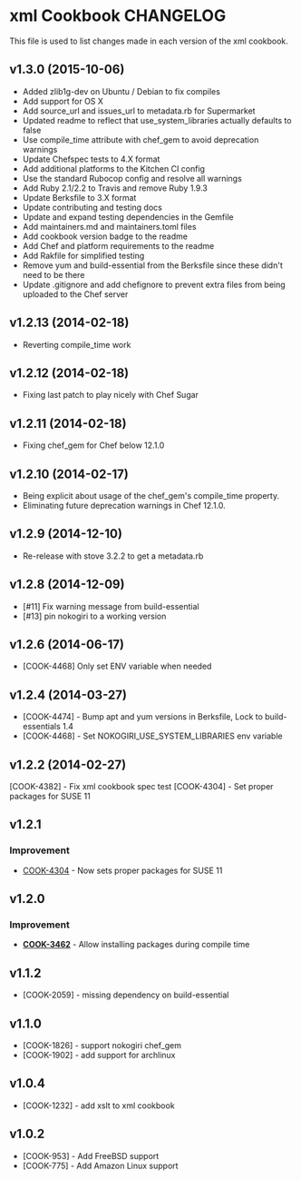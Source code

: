 xml Cookbook CHANGELOG
======================
This file is used to list changes made in each version of the xml cookbook.

v1.3.0 (2015-10-06)
--------------------
- Added zlib1g-dev on Ubuntu / Debian to fix compiles
- Add support for OS X
- Add source_url and issues_url to metadata.rb for Supermarket
- Updated readme to reflect that use_system_libraries actually defaults to false
- Use compile_time attribute with chef_gem to avoid deprecation warnings
- Update Chefspec tests to 4.X format
- Add additional platforms to the Kitchen CI config
- Use the standard Rubocop config and resolve all warnings
- Add Ruby 2.1/2.2 to Travis and remove Ruby 1.9.3
- Update Berksfile to 3.X format
- Update contributing and testing docs
- Update and expand testing dependencies in the Gemfile
- Add maintainers.md and maintainers.toml files
- Add cookbook version badge to the readme
- Add Chef and platform requirements to the readme
- Add Rakfile for simplified testing
- Remove yum and build-essential from the Berksfile since these didn't need to be there
- Update .gitignore and add chefignore to prevent extra files from being uploaded to the Chef server

v1.2.13 (2014-02-18)
--------------------
- Reverting compile_time work

v1.2.12 (2014-02-18)
--------------------
- Fixing last patch to play nicely with Chef Sugar

v1.2.11 (2014-02-18)
--------------------
- Fixing chef_gem for Chef below 12.1.0

v1.2.10 (2014-02-17)
--------------------
- Being explicit about usage of the chef_gem's compile_time property.
- Eliminating future deprecation warnings in Chef 12.1.0.

v1.2.9 (2014-12-10)
-------------------
- Re-release with stove 3.2.2 to get a metadata.rb

v1.2.8 (2014-12-09)
-------------------
- [#11] Fix warning message from build-essential
- [#13] pin nokogiri to a working version

v1.2.6 (2014-06-17)
-------------------
- [COOK-4468] Only set ENV variable when needed


v1.2.4 (2014-03-27)
-------------------
- [COOK-4474] - Bump apt and yum versions in Berksfile, Lock to build-essentials 1.4
- [COOK-4468] - Set NOKOGIRI_USE_SYSTEM_LIBRARIES env variable


v1.2.2 (2014-02-27)
-------------------
[COOK-4382] - Fix xml cookbook spec test
[COOK-4304] - Set proper packages for SUSE 11


v1.2.1
------
### Improvement
- [COOK-4304](https://tickets.chef.io/browse/COOK-4304) - Now sets proper packages for SUSE 11


v1.2.0
------
### Improvement
- **[COOK-3462](https://tickets.chef.io/browse/COOK-3462)** - Allow installing packages during compile time


v1.1.2
------
- [COOK-2059] - missing dependency on build-essential

v1.1.0
------
- [COOK-1826] - support nokogiri chef_gem
- [COOK-1902] - add support for archlinux

v1.0.4
------
- [COOK-1232] - add xslt to xml cookbook

v1.0.2
------
- [COOK-953] - Add FreeBSD support
- [COOK-775] - Add Amazon Linux support

